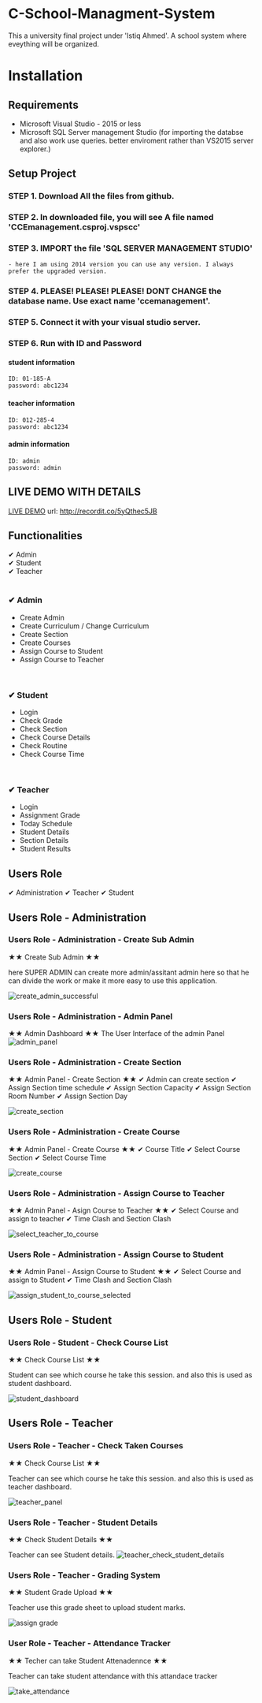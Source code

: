 # C-School-Managment-System
This a university final project under 'Istiq Ahmed'. A school system where eveything will be organized.

# Installation 
## Requirements
  - Microsoft Visual Studio - 2015 or less
  - Microsoft SQL Server management Studio (for importing the databse and also work use queries. better enviroment rather than VS2015 server explorer.)

## Setup Project
### STEP 1. Download All the files from github.

### STEP 2. In downloaded file, you will see A file named <b>'CCEmanagement.csproj.vspscc'</b>

### STEP 3. IMPORT the file 'SQL SERVER MANAGEMENT STUDIO' 
    - here I am using 2014 version you can use any version. I always prefer the upgraded version.

### STEP 4. PLEASE! PLEASE! PLEASE! DONT CHANGE the database name. Use exact name 'ccemanagement'.

### STEP 5. Connect it with your visual studio server.

### STEP 6. Run with ID and Password
#### student information
    ID: 01-185-A
    password: abc1234
    
#### teacher information
    ID: 012-285-4
    password: abc1234
    
#### admin information
    ID: admin
    password: admin

## LIVE DEMO WITH DETAILS
   <a href="http://recordit.co/5yQthec5JB">LIVE DEMO</a>
    url: http://recordit.co/5yQthec5JB

## Functionalities 
  
✔ Admin <br/>
✔ Student <br/>
✔ Teacher <br/>
  <br/>
### ✔ Admin <br/>
  - Create Admin <br/>
  - Create Curriculum / Change Curriculum <br/>
  - Create Section <br/>
  - Create Courses <br/>
  - Assign Course to Student <br/>
  - Assign Course to Teacher <br/>
<br/>

### ✔ Student <br/>
  - Login <br/>
  - Check Grade <br/>
  - Check Section <br/>
  - Check Course Details <br/>
  - Check Routine <br/>
  - Check Course Time <br/>
<br/>

### ✔ Teacher <br/>
  - Login <br/>
  - Assignment Grade <br/>
  - Today Schedule <br/>
  - Student Details <br/>
  - Section Details <br/>
  - Student Results <br/>
  


## Users Role

✔ Administration 
✔ Teacher
✔ Student

## Users Role - Administration

### Users Role - Administration - Create Sub Admin
  ★★ Create Sub Admin  ★★
  
  here SUPER ADMIN can create more admin/assitant admin here so that he can divide the work or make it more easy
  to use this application.
  
  ![create_admin_successful](https://cloud.githubusercontent.com/assets/13005159/17632177/d096a4b8-60e8-11e6-9a6e-bb7fdf97b670.png)
  
  
### Users Role - Administration - Admin Panel

  ★★  Admin Dashboard  ★★ 
  The User Interface of the admin Panel
  ![admin_panel](https://cloud.githubusercontent.com/assets/13005159/17632640/51e39326-60eb-11e6-8ec9-4fad998c3e11.png)


### Users Role - Administration - Create Section

  ★★  Admin Panel - Create Section  ★★ 
    ✔ Admin can create section 
    ✔ Assign Section time schedule
    ✔ Assign Section Capacity
    ✔ Assign Section Room Number 
    ✔ Assign Section Day
  
  ![create_section](https://cloud.githubusercontent.com/assets/13005159/17632692/92ec6230-60eb-11e6-8c57-7364392dd3d9.png)

  
### Users Role - Administration - Create Course

  ★★  Admin Panel - Create Course  ★★ 
    ✔ Course Title 
    ✔ Select Course Section
    ✔ Select Course Time
  
  ![create_course](https://cloud.githubusercontent.com/assets/13005159/17632752/e1a17d70-60eb-11e6-9c13-62e6d85ec111.png)

### Users Role - Administration - Assign Course to Teacher

  ★★  Admin Panel - Asign Course to Teacher ★★ 
    ✔ Select Course and assign to teacher
    ✔ Time Clash and Section Clash
    
  ![select_teacher_to_course](https://cloud.githubusercontent.com/assets/13005159/17632793/0e7542e6-60ec-11e6-8f0e-52b7dfc03544.png)
  
  
  
### Users Role - Administration - Assign Course to Student

  ★★  Admin Panel - Assign Course to Student ★★ 
    ✔ Select Course and assign to Student
    ✔ Time Clash and Section Clash
    
  ![assign_student_to_course_selected](https://cloud.githubusercontent.com/assets/13005159/17632836/4699a658-60ec-11e6-9688-5e15d69f4e98.png)



## Users Role - Student

### Users Role - Student - Check Course List
  ★★  Check Course List  ★★
  
  Student can see which course he take this session. and also this is used as student dashboard.
  
  ![student_dashboard](https://cloud.githubusercontent.com/assets/13005159/17632918/b2668fe0-60ec-11e6-96f2-da0ba9b8825c.png)

  
## Users Role - Teacher

### Users Role - Teacher - Check Taken Courses
  ★★  Check Course List  ★★
  
  Teacher can see which course he take this session. and also this is used as teacher dashboard.
  
  ![teacher_panel](https://cloud.githubusercontent.com/assets/13005159/17632942/d502a836-60ec-11e6-99cb-2e1e61d195c0.png)

### Users Role - Teacher - Student Details
  ★★  Check  Student Details ★★
  
  Teacher can see Student details.
  ![teacher_check_student_details](https://cloud.githubusercontent.com/assets/13005159/17632971/fb144688-60ec-11e6-980c-ddd96c735a50.png)



### Users Role - Teacher - Grading System
  ★★  Student Grade Upload ★★
  
  Teacher use this grade sheet to upload student marks.
 
 ![assign grade](https://cloud.githubusercontent.com/assets/13005159/17633007/228d5fec-60ed-11e6-98f8-efb54262efbc.png)


### User Role - Teacher - Attendance Tracker
  ★★  Techer can take Student Attenadennce ★★
  
  Teacher can take student attendance with this attandace tracker
  
![take_attendance](https://cloud.githubusercontent.com/assets/13005159/17633044/52e12eee-60ed-11e6-9f35-8b1d340d3d11.png)


